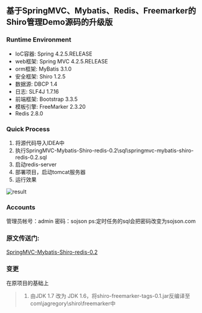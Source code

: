 ## 基于SpringMVC、Mybatis、Redis、Freemarker的Shiro管理Demo源码的升级版

### Runtime Environment
- IoC容器: Spring 4.2.5.RELEASE
- web框架: Spring MVC 4.2.5.RELEASE
- orm框架: MyBatis 3.1.0
- 安全框架: Shiro 1.2.5
- 数据源: DBCP 1.4
- 日志: SLF4J 1.7.16
- 前端框架: Bootstrap 3.3.5
- 模板引擎: FreeMarker 2.3.20
- Redis 2.8.0

### Quick Process
1. 将源代码导入IDEA中
2. 执行SpringMVC-Mybatis-Shiro-redis-0.2\sql\springmvc-mybatis-shiro-redis-0.2.sql
3. 启动redis-server
4. 部署项目，启动tomcat服务器
5. 运行效果

![result](http://img.my.csdn.net/uploads/201704/15/1492249636_8358.png)

### Accounts
管理员帐号：admin
密码：sojson
ps:定时任务的sql会把密码改变为sojson.com

### 原文传送门:
[SpringMVC-Mybatis-Shiro-redis-0.2](https://github.com/baichengzhou/SpringMVC-Mybatis-Shiro-redis-0.2)

### 变更
在原项目的基础上
> 1. 由JDK 1.7 改为 JDK 1.6，将shiro-freemarker-tags-0.1.jar反编译至com\jagregory\shiro\freemarker中
